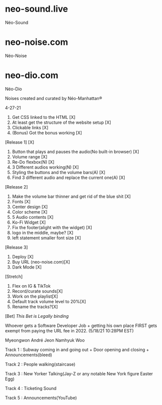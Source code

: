 # neo-sound.live
Néo-Sound
# neo-noise.com
Néo-Noise
# neo-dio.com
Néo-Dio

Noises created and curated by Néo-Manhattan®

4-27-21

1. Get CSS linked to the HTML [X]
2. At least get the structure of the website setup [X]
3. Clickable links [X]
4. (Bonus) Got the bonus working [X]


[Release 1] [X]
1. Button that plays and pauses the audio(No built-in browser) [X]
2. Volume range [X]
3. Re-Do flexbox(N) [X]
4. 3 Different audios working(N) [X]
5. Styling the buttons and the volume bars(A) [X]
6. Find 3 different audio and replace the current one(A) [X]

[Release 2]
1. Make the volume bar thinner and get rid of the blue shit [X]
2. Fonts [X]
3. Center design [X]
4. Color scheme [X]
5. 5 Audio contents [X]
6. Ko-Fi Widget [X]
7. Fix the footer(alight with the widget) [X]
8. logo in the middle, maybe? [X]
9. left statement smaller font size [X]

[Release 3]
1. Deploy [X]
2. Buy URL (neo-noise.com)[X]
5. Dark Mode [X]

[Stretch]
1. Flex on IG & TikTok
2. Record/curate sounds[X]
3. Work on the playlist[X]
4. Default track volume level to 20%[X]
5. Rename the tracks?[X]

[Bet]
*This Bet is Legally binding*

Whoever gets a Software Developer Job + getting his own place FIRST gets exempt from paying the URL fee in 2022.
(5/18/21 10:28PM EST)

Myeongwon André Jeon
Namhyuk Woo


Track 1 : Subway coming in and going out + Door opening and closing + Announcements(bleed)

Track 2 : People walking(staircase)

Track 3 : New Yorker Talking(Jay-Z or any notable New York figure Easter Egg)

Track 4 : Ticketing Sound

Track 5 : Announcements(YouTube)
